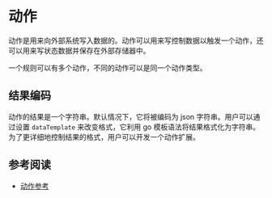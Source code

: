 # 动作

动作是用来向外部系统写入数据的。动作可以用来写控制数据以触发一个动作，还可以用来写状态数据并保存在外部存储器中。

一个规则可以有多个动作，不同的动作可以是同一个动作类型。

## 结果编码

动作的结果是一个字符串。默认情况下，它将被编码为 json 字符串。用户可以通过设置 `dataTemplate` 来改变格式，它利用 go
模板语法将结果格式化为字符串。为了更详细地控制结果的格式，用户可以开发一个动作扩展。

## 参考阅读

- [动作参考](../guide/sinks/overview.md)
